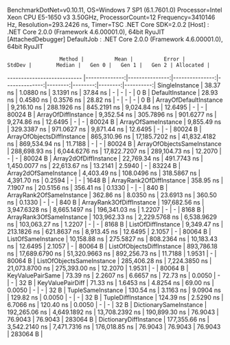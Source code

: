 
BenchmarkDotNet=v0.10.11, OS=Windows 7 SP1 (6.1.7601.0)
Processor=Intel Xeon CPU E5-1650 v3 3.50GHz, ProcessorCount=12
Frequency=3410146 Hz, Resolution=293.2426 ns, Timer=TSC
.NET Core SDK=2.0.2
  [Host]     : .NET Core 2.0.0 (Framework 4.6.00001.0), 64bit RyuJIT  [AttachedDebugger]
  DefaultJob : .NET Core 2.0.0 (Framework 4.6.00001.0), 64bit RyuJIT


                     Method |          Mean |          Error |         StdDev |        Median |   Gen 0 |   Gen 1 |   Gen 2 | Allocated |
--------------------------- |--------------:|---------------:|---------------:|--------------:|--------:|--------:|--------:|----------:|
             SingleInstance |      38.37 ns |      1.0880 ns |      3.1391 ns |      37.84 ns |       - |       - |       - |       0 B |
            DefaultInstance |      28.93 ns |      0.4580 ns |      0.3576 ns |      28.82 ns |       - |       - |       - |       0 B |
     ArrayOfDefaultInstance |   9,216.10 ns |    288.1926 ns |    845.2191 ns |   9,024.84 ns | 12.6495 |       - |       - |   80024 B |
        ArrayOfDiffInstance |   9,352.54 ns |    305.7896 ns |    901.6277 ns |   9,274.86 ns | 12.6495 |       - |       - |   80024 B |
        ArrayOfSameInstance |   9,855.49 ns |    329.3387 ns |    971.0627 ns |   9,871.44 ns | 12.6495 |       - |       - |   80024 B |
 ArrayOfObjectsDiffInstance | 865,310.96 ns | 17,185.7202 ns | 41,832.4182 ns | 869,534.94 ns | 11.7188 |       - |       - |   80024 B |
 ArrayOfObjectsSameInstance | 288,698.93 ns |  6,044.6276 ns | 17,822.7207 ns | 289,104.73 ns | 12.2070 |       - |       - |   80024 B |
      Array2dOfDiffInstance |  22,769.34 ns |    491.7743 ns |  1,450.0077 ns |  22,613.67 ns | 13.2141 |  2.5940 |       - |   83224 B |
      Array2dOfSameInstance |   4,403.49 ns |    108.0496 ns |    318.5867 ns |   4,391.70 ns |  0.2594 |       - |       - |    1648 B |
   ArrayRank2OfDiffInstance |     358.95 ns |      7.1907 ns |     20.5156 ns |     356.41 ns |  0.1330 |       - |       - |     840 B |
   ArrayRank2OfSameInstance |     362.86 ns |      8.0350 ns |     23.6913 ns |     360.50 ns |  0.1330 |       - |       - |     840 B |
   ArrayRank3OfDiffInstance | 197,682.56 ns |  3,947.6328 ns |  8,665.1497 ns | 196,341.03 ns |  1.2207 |       - |       - |    8168 B |
   ArrayRank3OfSameInstance | 103,962.33 ns |  2,229.5768 ns |  6,538.9629 ns | 103,063.27 ns |  1.2207 |       - |       - |    8168 B |
         ListOfDiffInstance |   9,349.47 ns |    213.1826 ns |    621.8637 ns |   8,913.45 ns | 12.6495 |  2.1057 |       - |   80064 B |
         ListOfSameInstance |  10,158.88 ns |    275.5827 ns |    808.2364 ns |  10,183.43 ns | 12.6495 |  2.1057 |       - |   80064 B |
  ListOfObjectsDiffInstance | 893,786.18 ns | 17,689.6790 ns | 51,320.9663 ns | 892,256.73 ns | 11.7188 |  1.9531 |       - |   80064 B |
  ListOfObjectsSameInstance | 285,406.28 ns |  7,224.3850 ns | 21,073.8700 ns | 275,393.00 ns | 12.2070 |  1.9531 |       - |   80064 B |
           KeyValuePairSame |      73.39 ns |      2.2607 ns |      6.6657 ns |      72.73 ns |  0.0050 |       - |       - |      32 B |
           KeyValuePairDiff |      71.33 ns |      1.6453 ns |      4.8254 ns |      69.00 ns |  0.0050 |       - |       - |      32 B |
          TupleSameInstance |     130.54 ns |      3.1163 ns |      9.0904 ns |     129.82 ns |  0.0050 |       - |       - |      32 B |
          TupleDiffInstance |     124.39 ns |      2.5290 ns |      6.7066 ns |     120.40 ns |  0.0050 |       - |       - |      32 B |
     DictionarySameInstance | 192,265.06 ns |  4,649.1892 ns | 13,708.2392 ns | 190,899.30 ns | 76.9043 | 76.9043 | 76.9043 |  283064 B |
     DictionaryDiffInstance | 177,355.66 ns |  3,542.2140 ns |  7,471.7316 ns | 176,018.85 ns | 76.9043 | 76.9043 | 76.9043 |  283064 B |
